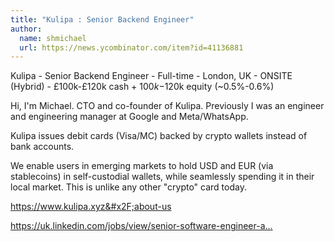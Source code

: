 ```yaml
---
title: "Kulipa : Senior Backend Engineer"
author:
  name: shmichael
  url: https://news.ycombinator.com/item?id=41136881
---
```

Kulipa - Senior Backend Engineer - Full-time - London, UK - ONSITE (Hybrid) - £100k-£120k cash + $100k-$120k equity (~0.5%-0.6%)

Hi, I&#x27;m Michael. CTO and co-founder of Kulipa. Previously I was an engineer and engineering manager at Google and Meta&#x2F;WhatsApp.

Kulipa issues debit cards (Visa&#x2F;MC) backed by crypto wallets instead of bank accounts.

We enable users in emerging markets to hold USD and EUR (via stablecoins) in self-custodial wallets, while seamlessly spending it in their local market. This is unlike any other &quot;crypto&quot; card today.

<a href="https:&#x2F;&#x2F;www.kulipa.xyz&#x2F;about-us" rel="nofollow">https:&#x2F;&#x2F;www.kulipa.xyz&#x2F;about-us</a>

<a href="https:&#x2F;&#x2F;uk.linkedin.com&#x2F;jobs&#x2F;view&#x2F;senior-software-engineer-at-kulipa-3983554722" rel="nofollow">https:&#x2F;&#x2F;uk.linkedin.com&#x2F;jobs&#x2F;view&#x2F;senior-software-engineer-a...</a>
